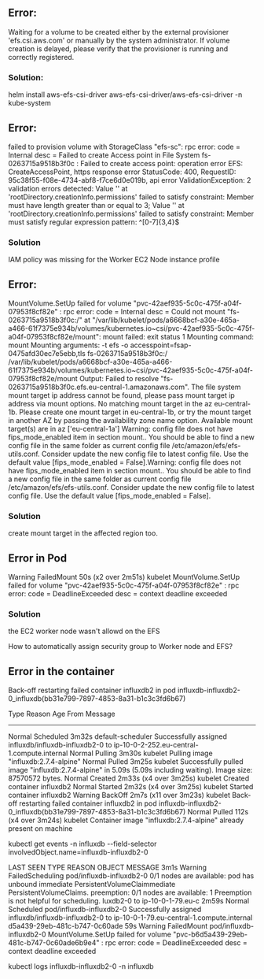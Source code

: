 
## Error:

Waiting for a volume to be created either by the external provisioner 'efs.csi.aws.com' or manually by the system administrator. If volume creation is delayed, please verify that the provisioner is running and correctly registered.

### Solution:
helm install aws-efs-csi-driver aws-efs-csi-driver/aws-efs-csi-driver -n kube-system

## Error:

failed to provision volume with StorageClass "efs-sc": rpc error: code = Internal desc = Failed to create Access point in File System fs-0263715a9518b3f0c : Failed to create access point: operation error EFS: CreateAccessPoint, https response error StatusCode: 400, RequestID: 95c38f55-f08e-4734-abf8-f7ce6d0e019b, api error ValidationException: 2 validation errors detected: Value '' at 'rootDirectory.creationInfo.permissions' failed to satisfy constraint: Member must have length greater than or equal to 3; Value '' at 'rootDirectory.creationInfo.permissions' failed to satisfy constraint: Member must satisfy regular expression pattern: ^[0-7]{3,4}$

### Solution

IAM policy was missing for the Worker EC2 Node instance profile

## Error:

MountVolume.SetUp failed for volume "pvc-42aef935-5c0c-475f-a04f-07953f8cf82e" : rpc error: code = Internal desc = Could not mount "fs-0263715a9518b3f0c:/" at "/var/lib/kubelet/pods/a6668bcf-a30e-465a-a466-61f7375e934b/volumes/kubernetes.io~csi/pvc-42aef935-5c0c-475f-a04f-07953f8cf82e/mount": mount failed: exit status 1 Mounting command: mount Mounting arguments: -t efs -o accesspoint=fsap-0475afd30ec7e5ebb,tls fs-0263715a9518b3f0c:/ /var/lib/kubelet/pods/a6668bcf-a30e-465a-a466-61f7375e934b/volumes/kubernetes.io~csi/pvc-42aef935-5c0c-475f-a04f-07953f8cf82e/mount Output: Failed to resolve "fs-0263715a9518b3f0c.efs.eu-central-1.amazonaws.com". The file system mount target ip address cannot be found, please pass mount target ip address via mount options. No matching mount target in the az eu-central-1b. Please create one mount target in eu-central-1b, or try the mount target in another AZ by passing the availability zone name option. Available mount target(s) are in az ['eu-central-1a'] Warning: config file does not have fips_mode_enabled item in section mount.. You should be able to find a new config file in the same folder as current config file /etc/amazon/efs/efs-utils.conf. Consider update the new config file to latest config file. Use the default value [fips_mode_enabled = False].Warning: config file does not have fips_mode_enabled item in section mount.. You should be able to find a new config file in the same folder as current config file /etc/amazon/efs/efs-utils.conf. Consider update the new config file to latest config file. Use the default value [fips_mode_enabled = False].

### Solution
create mount target in the affected region too.

## Error in Pod

Warning  FailedMount  50s (x2 over 2m51s)  kubelet            MountVolume.SetUp failed for volume "pvc-42aef935-5c0c-475f-a04f-07953f8cf82e" : rpc error: code = DeadlineExceeded desc = context deadline exceeded

### Solution
the EC2 worker node wasn't allowd on the EFS

How to automatically assign security group to Worker node and EFS?


## Error in the container
Back-off restarting failed container influxdb2 in pod influxdb-influxdb2-0_influxdb(bb31e799-7897-4853-8a31-b1c3c3fd6b67)


  Type     Reason     Age                    From               Message
  ----     ------     ----                   ----               -------
  Normal   Scheduled  3m32s                  default-scheduler  Successfully assigned influxdb/influxdb-influxdb2-0 to ip-10-0-2-252.eu-central-1.compute.internal
  Normal   Pulling    3m30s                  kubelet            Pulling image "influxdb:2.7.4-alpine"
  Normal   Pulled     3m25s                  kubelet            Successfully pulled image "influxdb:2.7.4-alpine" in 5.09s (5.09s including waiting). Image size: 87570572 bytes.
  Normal   Created    2m33s (x4 over 3m25s)  kubelet            Created container influxdb2
  Normal   Started    2m32s (x4 over 3m25s)  kubelet            Started container influxdb2
  Warning  BackOff    2m7s (x11 over 3m23s)  kubelet            Back-off restarting failed container influxdb2 
in pod influxdb-influxdb2-0_influxdb(bb31e799-7897-4853-8a31-b1c3c3fd6b67)
  Normal   Pulled     112s (x4 over 3m24s)   kubelet            Container image "influxdb:2.7.4-alpine" already present on machine

  kubectl get events -n influxdb --field-selector involvedObject.name=influxdb-influxdb2-0

  LAST SEEN   TYPE      REASON             OBJECT                     MESSAGE
3m1s        Warning   FailedScheduling   pod/influxdb-influxdb2-0   0/1 nodes are available: pod has unbound immediate PersistentVolumeClaimmediate PersistentVolumeClaims. preemption: 0/1 nodes are available: 1 Preemption is not helpful for scheduling.                                                                                                              luxdb2-0 to ip-10-0-1-79.eu-c
2m59s       Normal    Scheduled          pod/influxdb-influxdb2-0   Successfully assigned influxdb/influxdb-influxdb2-0 to ip-10-0-1-79.eu-central-1.compute.internal                                                         d5a439-29eb-481c-b747-0c60ade
59s         Warning   FailedMount        pod/influxdb-influxdb2-0   MountVolume.SetUp failed for volume "pvc-b6d5a439-29eb-481c-b747-0c60ade6b9e4" : rpc error: code = DeadlineExceeded desc = context deadline exceeded  

kubectl logs influxdb-influxdb2-0 -n influxdb

